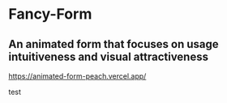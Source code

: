 # Fancy-Form
## An animated form that focuses on usage intuitiveness and visual attractiveness

https://animated-form-peach.vercel.app/

test



